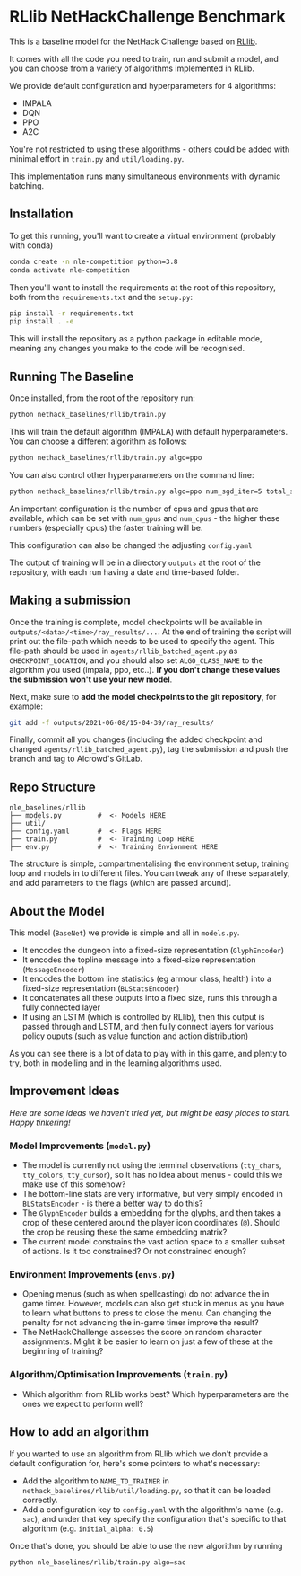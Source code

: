 # RLlib NetHackChallenge Benchmark

This is a baseline model for the NetHack Challenge based on
[RLlib](https://github.com/ray-project/ray#rllib-quick-start).

It comes with all the code you need to train, run and submit a model, and you
can choose from a variety of algorithms implemented in RLlib.

We provide default configuration and hyperparameters for 4 algorithms:
* IMPALA
* DQN
* PPO
* A2C

You're not restricted to using these algorithms - others could be added with
minimal effort in `train.py` and `util/loading.py`.

This implementation runs many simultaneous environments with dynamic batching.

## Installation

To get this running, you'll want to create a virtual environment (probably with
conda)

```bash
conda create -n nle-competition python=3.8
conda activate nle-competition
```

Then you'll want to install the requirements at the root of this repository,
both from the `requirements.txt` and the `setup.py`:

```bash
pip install -r requirements.txt
pip install . -e
```

This will install the repository as a python package in editable mode, meaning
any changes you make to the code will be recognised.

## Running The Baseline

Once installed, from the root of the repository run:

```bash
python nethack_baselines/rllib/train.py
```

This will train the default algorithm (IMPALA) with default hyperparameters.
You can choose a different algorithm as follows:

```bash
python nethack_baselines/rllib/train.py algo=ppo
```

You can also control other hyperparameters on the command line:

```bash
python nethack_baselines/rllib/train.py algo=ppo num_sgd_iter=5 total_steps=1000000
```

An important configuration is the number of cpus and gpus that are available,
which can be set with `num_gpus` and `num_cpus` - the higher these numbers
(especially cpus) the faster training will be.

This configuration can also be changed the adjusting `config.yaml`

The output of training will be in a directory `outputs` at the root of the
repository, with each run having a date and time-based folder.

## Making a submission

Once the training is complete, model checkpoints will be available in
`outputs/<data>/<time>/ray_results/...`. At the end of training the script will
print out the file-path which needs to be used to specify the agent. This
file-path should be used in `agents/rllib_batched_agent.py` as
`CHECKPOINT_LOCATION`, and you should also set `ALGO_CLASS_NAME` to the
algorithm you used (impala, ppo, etc..). **If you don't change these values the
submission won't use your new model**.

Next, make sure to **add the model checkpoints to the git repository**, for example:

```bash
git add -f outputs/2021-06-08/15-04-39/ray_results/
```

Finally, commit all you changes (including the added checkpoint and changed `agents/rllib_batched_agent.py`),
tag the submission and push the branch and tag to AIcrowd's GitLab.

## Repo Structure

```
nle_baselines/rllib
├── models.py         #  <- Models HERE
├── util/           
├── config.yaml       #  <- Flags HERE
├── train.py          #  <- Training Loop HERE
├── env.py            #  <- Training Envionment HERE
```

The structure is simple, compartmentalising the environment setup, training
loop and models in to different files. You can tweak any of these separately,
and add parameters to the flags (which are passed around).

## About the Model

This model (`BaseNet`) we provide is simple and all in `models.py`.

* It encodes the dungeon into a fixed-size representation (`GlyphEncoder`)
* It encodes the topline message into a fixed-size representation (`MessageEncoder`)
* It encodes the bottom line statistics (eg armour class, health) into a fixed-size representation (`BLStatsEncoder`)
* It concatenates all these outputs into a fixed size, runs this through a fully connected layer
* If using an LSTM (which is controlled by RLlib), then this output is passed through and LSTM,
  and then fully connect layers for various policy ouputs (such as value function and action distribution)

As you can see there is a lot of data to play with in this game, and plenty to try, both in modelling and in the learning algorithms used.

## Improvement Ideas

*Here are some ideas we haven't tried yet, but might be easy places to start. Happy tinkering!*


### Model Improvements (`model.py`)

* The model is currently not using the terminal observations (`tty_chars`, `tty_colors`, `tty_cursor`), so it has no idea about menus - could this we make use of this somehow?
* The bottom-line stats are very informative, but very simply encoded in `BLStatsEncoder` - is there a better way to do this?
* The `GlyphEncoder` builds a embedding for the glyphs, and then takes a crop of these centered around the player icon coordinates (`@`). Should the crop be reusing these the same embedding matrix? 
* The current model constrains the vast action space to a smaller subset of actions. Is it too constrained? Or not constrained enough?

###  Environment Improvements (`envs.py`)

* Opening menus (such as when spellcasting) do not advance the in game timer. However, models can also get stuck
  in menus as you have to learn what buttons to press to close the menu. Can changing the penalty for not advancing
  the in-game timer improve the result? 
* The NetHackChallenge assesses the score on random character assignments. Might it be easier to learn on just a few of these at the beginning of training? 

### Algorithm/Optimisation Improvements (`train.py`)

* Which algorithm from RLlib works best? Which hyperparameters are the ones we expect to perform well?

## How to add an algorithm

If you wanted to use an algorithm from RLlib which we don't provide a default
configuration for, here's some pointers to what's necessary:
* Add the algorithm to `NAME_TO_TRAINER` in
  `nethack_baselines/rllib/util/loading.py`, so that it can be loaded correctly.
* Add a configuration key to `config.yaml` with the algorithm's name (e.g.
  `sac`), and under that key specify the configuration that's specific to that
  algorithm (e.g. `initial_alpha: 0.5`)

Once that's done, you should be able to use the new algorithm by running

```bash
python nle_baselines/rllib/train.py algo=sac
```
